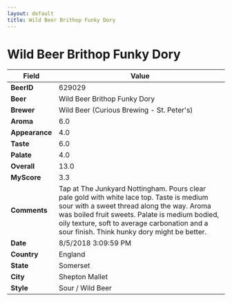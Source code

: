 ```yaml
---
layout: default
title: Wild Beer Brithop Funky Dory
---
```


# Wild Beer Brithop Funky Dory

| Field         | Value     |
|---------------|-----------|
| **BeerID** | 629029 |
| **Beer** | Wild Beer Brithop Funky Dory |
| **Brewer** | Wild Beer (Curious Brewing - St. Peter&#39;s) |
| **Aroma** | 6.0 |
| **Appearance** | 4.0 |
| **Taste** | 6.0 |
| **Palate** | 4.0 |
| **Overall** | 13.0 |
| **MyScore** | 3.3 |
| **Comments** | Tap at The Junkyard Nottingham. Pours clear pale gold with white lace top. Taste is medium sour with a sweet thread along the way. Aroma was boiled fruit sweets. Palate is medium bodied, oily texture, soft to average carbonation and a sour finish. Think hunky dory might be better. |
| **Date** | 8/5/2018 3:09:59 PM |
| **Country** | England |
| **State** | Somerset |
| **City** | Shepton Mallet |
| **Style** | Sour / Wild Beer |
